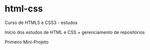 # html-css
 Curso de HTML5 e CSS3 - estudos

Início dos estudos de HTML e CSS + gerenciamento de repositórios

<a ref="https://renatacmb.github.io/html-css/mini-projeto/pokemon.html">Primeiro Mini-Projeto</a>